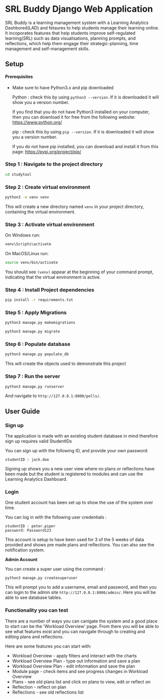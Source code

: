 # SRL Buddy Django Web Application

SRL Buddy is a learning management system with a Learning Analytics Dashbored(LAD) and fetaures to help students manage their learning online. It incoporates features that help students improve self-regulated learning(SRL) such as data visualisations, planning prompts, and reflections, which help them engage their strategic-planning, time management and self-management skills.

## Setup
#### Prerequisites

*  Make sure to have Python3.x and pip downloaded 

    Python : check this by using ``` python3 --version ```. If it is downloaded it will show you a version number.

    If you find that you do not have Python3 installed on your computer, then you can download it for free from the following website: https://www.python.org/

    pip : check this by using ``` pip --version ```. If it is downloaded it will show you a version number.

    If you do not have pip installed, you can download and install it from this page: https://pypi.org/project/pip/

### Step 1 : Navigate to the project directory

```sh
cd studytool
```

### Step 2 : Create virtual environment

```sh
python3 -m venv venv
```
This will create a new directory named `venv` in your project directory, containing the virtual environment.

### Step 3 : Activate  virtual environment

On Windows run:

```sh
venv\Scripts\activate
```
On MacOS/Linux run:

```sh
source venv/bin/activate
```
You should see `(venv)` appear at the beginning of your command prompt, indicating that the virtual environment is active.

### Step 4 : Install Project dependencies

```sh
pip install -r requirements.txt
```

### Step 5 : Apply Migrations

```sh
python3 manage.py makemigrations

python3 manage.py migrate
```

### Step 6 : Populate database

```sh
python3 manage.py populate_db
```

This will create the objects used to demonstrate this project

### Step 7 : Run the server

```sh
python3 manage.py runserver
```
And navigate to `http://127.0.0.1:8000/polls/`.

## User Guide

### Sign up
The application is made with an existing student database in mind therefore sign up requires valid StudentIDs

You can sign up with the following ID, and provide your own password:
```
studentID : jack.doe
```
Signing up shows you a new user view where no plans or reflections have been made but the student is registered to modules and can use the Learning Analytics Dashboard.

### Login

One student account has been set up to show the use of the system over time. 

You can log in with the following user credentials :
```
studentID : peter.piper
password: Password123
```
This account is setup to have been used for 3 of the 5 weeks of data provided and shows pre made plans and reflections. You can also see the notification system. 

**Admin Account**

You can create a super user using the command :
```
python3 manage.py createsuperuser
```

This will prompt you to add a username, email and password, and then you can login to the admin site `http://127.0.0.1:8000/admin/`.
Here you will be able to see database tables.

### Functionality you can test

There are a number of ways you can canigate the system and a good place to start can be the 'Workload Overview' page. From there you will be able to see what features exist and you can navigate through to creating and editing plans and reflections.

Here are some features you can start with:

* Workload Overview - apply filters and interact with the charts
* Workload Overview Plan - type out information and save a plan
* Workload Overview Plan - edit information and save the plan
* Module page - check items and see progress changes in Workload Overview
* Plans - see old plans list and click on plans to view, edit or reflect on
* Reflection - reflect on plan
* Reflections - see old reflections list



